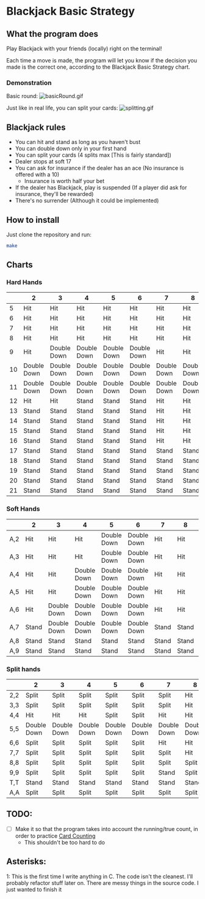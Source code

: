 # Blackjack Basic Strategy

## What the program does

Play Blackjack with your friends (locally) right on the terminal!

Each time a move is made, the program will let you know if the decision you made is the correct one, according to the Blackjack Basic Strategy chart.

### Demonstration
Basic round:
![basicRound.gif](demo.gif)

Just like in real life, you can split your cards:
![splitting.gif](demo2.gif)

## Blackjack rules
- You can hit and stand as long as you haven't bust
- You can double down only in your first hand
- You can split your cards (4 splits max [This is fairly standard])
- Dealer stops at soft 17
- You can ask for insurance if the dealer has an ace (No insurance is offered with a 10)
    - Insurance is worth half your bet
- If the dealer has Blackjack, play is suspended (If a player did ask for insurance, they'll be rewarded)
- There's no surrender (Although it could be implemented)

## How to install
Just clone the repository and run:
```sh
make
```

## Charts
### Hard Hands
|    |  2 | 3  | 4  | 5  | 6  | 7  | 8  | 9  | 10 | A  |
|----|----|----|----|----|----|----|----|----|----|----|
| 5  | Hit | Hit | Hit | Hit | Hit | Hit | Hit | Hit | Hit | Hit |
| 6  | Hit | Hit | Hit | Hit | Hit | Hit | Hit | Hit | Hit | Hit |
| 7  | Hit | Hit | Hit | Hit | Hit | Hit | Hit | Hit | Hit | Hit |
| 8  | Hit | Hit | Hit | Hit | Hit | Hit | Hit | Hit | Hit | Hit |
| 9  | Hit | Double Down | Double Down | Double Down | Double Down | Hit | Hit | Hit | Hit | Hit |
|10  | Double Down | Double Down | Double Down | Double Down | Double Down | Double Down | Double Down | Double Down | Hit | Hit |
|11  | Double Down | Double Down | Double Down | Double Down | Double Down | Double Down | Double Down | Double Down | Double Down | Double Down |
|12  | Hit | Hit | Stand | Stand | Stand | Hit | Hit | Hit | Hit | Hit |
|13  | Stand | Stand | Stand | Stand | Stand | Hit | Hit | Hit | Hit | Hit |
|14  | Stand | Stand | Stand | Stand | Stand | Hit | Hit | Hit | Hit | Hit |
|15  | Stand | Stand | Stand | Stand | Stand | Hit | Hit | Hit | Hit | Hit |
|16  | Stand | Stand | Stand | Stand | Stand | Hit | Hit | Hit | Hit | Hit |
|17  | Stand | Stand | Stand | Stand | Stand | Stand | Stand | Stand | Stand | Stand |
|18  | Stand | Stand | Stand | Stand | Stand | Stand | Stand | Stand | Stand | Stand |
|19  | Stand | Stand | Stand | Stand | Stand | Stand | Stand | Stand | Stand | Stand |
|20  | Stand | Stand | Stand | Stand | Stand | Stand | Stand | Stand | Stand | Stand |
|21  | Stand | Stand | Stand | Stand | Stand | Stand | Stand | Stand | Stand | Stand |

### Soft Hands
|   |  2 |  3 |  4 |  5 |  6 |  7 |  8 |  9 | 10 | A  |
|---|----|----|----|----|----|----|----|----|----|----|
|A,2| Hit | Hit | Hit | Double Down | Double Down | Hit | Hit | Hit | Hit | Hit |
|A,3| Hit | Hit | Hit | Double Down | Double Down | Hit | Hit | Hit | Hit | Hit |
|A,4| Hit | Hit | Double Down | Double Down | Double Down | Hit | Hit | Hit | Hit | Hit |
|A,5| Hit | Hit | Double Down | Double Down | Double Down | Hit | Hit | Hit | Hit | Hit |
|A,6| Hit | Double Down | Double Down | Double Down | Double Down | Hit | Hit | Hit | Hit | Hit |
|A,7| Stand | Double Down | Double Down | Double Down | Double Down | Stand | Stand | Hit | Hit | Hit |
|A,8| Stand | Stand | Stand | Stand | Stand | Stand | Stand | Stand | Stand | Stand |
|A,9| Stand | Stand | Stand | Stand | Stand | Stand | Stand | Stand | Stand | Stand |

### Split hands
|     | 2  |3   |4   |5   |6   |7   |8   |9   |10  |A  |
|-----|----|----|----|----|----|----|----|----|----|---|
| 2,2 | Split | Split | Split | Split | Split | Split | Hit | Hit | Hit | Hit|
| 3,3 | Split | Split | Split | Split | Split | Split | Hit | Hit | Hit | Hit|
| 4,4 | Hit | Hit | Hit | Split | Split | Hit | Hit | Hit | Hit | Hit|
| 5,5 | Double Down | Double Down | Double Down | Double Down | Double Down | Double Down | Double Down | Double Down | Hit | Hit|
| 6,6 | Split | Split | Split | Split | Split | Hit | Hit | Hit | Hit | Hit|
| 7,7 | Split | Split | Split | Split | Split | Split | Hit | Hit | Hit | Hit|
| 8,8 | Split | Split | Split | Split | Split | Split | Split | Split | Split | Split|
| 9,9 | Split | Split | Split | Split | Split | Stand | Split | Split | Split | Split|
| T,T | Stand | Stand | Stand | Stand | Stand | Stand | Stand | Stand | Stand | Stand|
| A,A | Split | Split | Split | Split | Split | Split | Split | Split | Split | Split|


## TODO:
- [ ] Make it so that the program takes into account the running/true count, in order to practice [Card Counting](https://en.wikipedia.org/wiki/Card_counting)
    - This shouldn't be too hard to do

## Asterisks:
1: This is the first time I write anything in C. The code isn't the cleanest. I'll probably refactor stuff later on.
There are messy things in the source code. I just wanted to finish it
